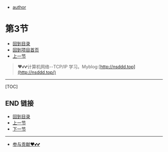 + [author](https://github.com/3293172751)
# 第3节
+ [回到目录](../README.md)
+ [回到项目首页](../../README.md)
+ [上一节](2.md)
> ❤️💕💕计算机网络--TCP/IP 学习。Myblog:[http://nsddd.top](http://nsddd.top/)
---
[TOC]





## END 链接
+ [回到目录](../README.md)
+ [上一节](2.md)
+ [下一节](4.md)
---
+ [参与贡献❤️💕💕](https://github.com/3293172751/CS_COURSE/blob/master/Git/git-contributor.md)
